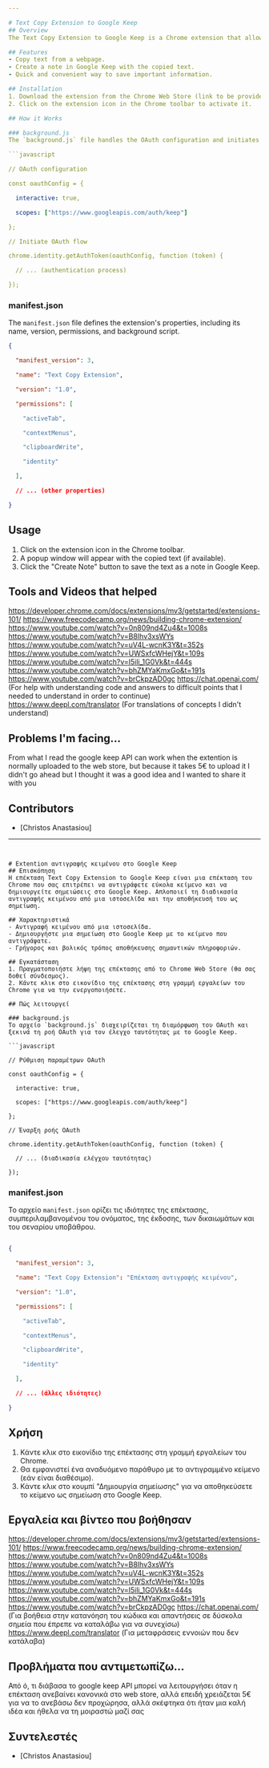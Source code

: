 ```yaml
---

# Text Copy Extension to Google Keep
## Overview
The Text Copy Extension to Google Keep is a Chrome extension that allows you to easily copy text and create notes in Google Keep. It simplifies the process of copying text from a webpage and saving it as a note.

## Features
- Copy text from a webpage.
- Create a note in Google Keep with the copied text.
- Quick and convenient way to save important information.

## Installation
1. Download the extension from the Chrome Web Store (link to be provided).
2. Click on the extension icon in the Chrome toolbar to activate it.

## How it Works

### background.js
The `background.js` file handles the OAuth configuration and initiates the OAuth flow for authentication with Google Keep.

```javascript

// OAuth configuration

const oauthConfig = {

  interactive: true,

  scopes: ["https://www.googleapis.com/auth/keep"]

};

// Initiate OAuth flow

chrome.identity.getAuthToken(oauthConfig, function (token) {

  // ... (authentication process)

});

```

### manifest.json

The `manifest.json` file defines the extension's properties, including its name, version, permissions, and background script.

```json
{

  "manifest_version": 3,

  "name": "Text Copy Extension",

  "version": "1.0",

  "permissions": [

    "activeTab",

    "contextMenus",

    "clipboardWrite",

    "identity"

  ],

  // ... (other properties)

}

```

## Usage
1. Click on the extension icon in the Chrome toolbar.
2. A popup window will appear with the copied text (if available).
3. Click the "Create Note" button to save the text as a note in Google Keep.

## Tools and Videos that helped
https://developer.chrome.com/docs/extensions/mv3/getstarted/extensions-101/
https://www.freecodecamp.org/news/building-chrome-extension/
https://www.youtube.com/watch?v=0n809nd4Zu4&t=1008s
https://www.youtube.com/watch?v=B8Ihv3xsWYs
https://www.youtube.com/watch?v=uV4L-wcnK3Y&t=352s
https://www.youtube.com/watch?v=UWSxfcWHejY&t=109s
https://www.youtube.com/watch?v=I5ili_1G0Vk&t=444s
https://www.youtube.com/watch?v=bhZMYaKmxGo&t=191s
https://www.youtube.com/watch?v=brCkpzAD0gc
https://chat.openai.com/ (For help with understanding code and answers to difficult points that I needed to understand in order to continue)
https://www.deepl.com/translator (For translations of concepts I didn't understand)

## Problems I'm facing...
From what I read the google keep API can work when the extention is normally uploaded to the web store, but because it takes 5€ to upload it I didn't go ahead but I thought it was a good idea and I wanted to share it with you


## Contributors
- [Christos Anastasiou]


---
```


# Extention αντιγραφής κειμένου στο Google Keep
## Επισκόπηση
Η επέκταση Text Copy Extension to Google Keep είναι μια επέκταση του Chrome που σας επιτρέπει να αντιγράφετε εύκολα κείμενο και να δημιουργείτε σημειώσεις στο Google Keep. Απλοποιεί τη διαδικασία αντιγραφής κειμένου από μια ιστοσελίδα και την αποθήκευσή του ως σημείωση.

## Χαρακτηριστικά
- Αντιγραφή κειμένου από μια ιστοσελίδα.
- Δημιουργήστε μια σημείωση στο Google Keep με το κείμενο που αντιγράψατε.
- Γρήγορος και βολικός τρόπος αποθήκευσης σημαντικών πληροφοριών.

## Εγκατάσταση
1. Πραγματοποιήστε λήψη της επέκτασης από το Chrome Web Store (θα σας δοθεί σύνδεσμος).
2. Κάντε κλικ στο εικονίδιο της επέκτασης στη γραμμή εργαλείων του Chrome για να την ενεργοποιήσετε.

## Πώς λειτουργεί

### background.js
Το αρχείο `background.js` διαχειρίζεται τη διαμόρφωση του OAuth και ξεκινά τη ροή OAuth για τον έλεγχο ταυτότητας με το Google Keep.

```javascript

// Ρύθμιση παραμέτρων OAuth

const oauthConfig = {

  interactive: true,

  scopes: ["https://www.googleapis.com/auth/keep"]

};

// Έναρξη ροής OAuth

chrome.identity.getAuthToken(oauthConfig, function (token) {

  // ... (διαδικασία ελέγχου ταυτότητας)

});

```
### manifest.json

Το αρχείο `manifest.json` ορίζει τις ιδιότητες της επέκτασης, συμπεριλαμβανομένου του ονόματος, της έκδοσης, των δικαιωμάτων και του σεναρίου υποβάθρου.

```json

{

  "manifest_version": 3,

  "name": "Text Copy Extension": "Επέκταση αντιγραφής κειμένου",

  "version": "1.0",

  "permissions": [

    "activeTab",

    "contextMenus",

    "clipboardWrite",

    "identity"

  ],

  // ... (άλλες ιδιότητες)

}

```

## Χρήση
1. Κάντε κλικ στο εικονίδιο της επέκτασης στη γραμμή εργαλείων του Chrome.
2. Θα εμφανιστεί ένα αναδυόμενο παράθυρο με το αντιγραμμένο κείμενο (εάν είναι διαθέσιμο).
3. Κάντε κλικ στο κουμπί "Δημιουργία σημείωσης" για να αποθηκεύσετε το κείμενο ως σημείωση στο Google Keep.

## Εργαλεία και βίντεο που βοήθησαν
https://developer.chrome.com/docs/extensions/mv3/getstarted/extensions-101/
https://www.freecodecamp.org/news/building-chrome-extension/
https://www.youtube.com/watch?v=0n809nd4Zu4&t=1008s
https://www.youtube.com/watch?v=B8Ihv3xsWYs
https://www.youtube.com/watch?v=uV4L-wcnK3Y&t=352s
https://www.youtube.com/watch?v=UWSxfcWHejY&t=109s
https://www.youtube.com/watch?v=I5ili_1G0Vk&t=444s
https://www.youtube.com/watch?v=bhZMYaKmxGo&t=191s
https://www.youtube.com/watch?v=brCkpzAD0gc
https://chat.openai.com/ (Για βοήθεια στην κατανόηση του κώδικα και απαντήσεις σε δύσκολα σημεία που έπρεπε να καταλάβω για να συνεχίσω)
https://www.deepl.com/translator (Για μεταφράσεις εννοιών που δεν κατάλαβα)

## Προβλήματα που αντιμετωπίζω...
Από ό, τι διάβασα το google keep API μπορεί να λειτουργήσει όταν η επέκταση ανεβαίνει κανονικά στο web store, αλλά επειδή χρειάζεται 5€ για να το ανεβάσω δεν προχώρησα, αλλά σκέφτηκα ότι ήταν μια καλή ιδέα και ήθελα να τη μοιραστώ μαζί σας


## Συντελεστές
- [Christos Anastasiou]




   
